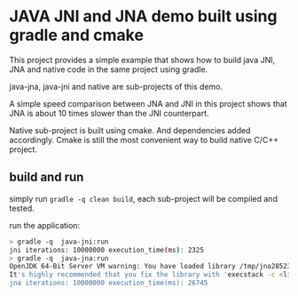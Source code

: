 # JAVA JNI and JNA demo built using gradle and cmake

This project provides a simple example that shows how to build java JNI, 
JNA and native code in the same project using gradle.

java-jna, java-jni and native are sub-projects of this demo.

A simple speed comparison between JNA and JNI in this project shows that JNA is 
about 10 times slower than the JNI counterpart.

Native sub-project is built using cmake. And dependencies added accordingly. Cmake is
still the most convenient way to build native C/C++ project.

## build and run

simply run `gradle -q clean build`, each sub-project will be compiled and tested.

run the application:
```bash
> gradle -q  java-jni:run
jni iterations: 10000000 execution_time(ms): 2325
> gradle -q  java-jna:run
OpenJDK 64-Bit Server VM warning: You have loaded library /tmp/jna2852382103107776071.tmp which might have disabled stack guard. The VM will try to fix the stack guard now.
It's highly recommended that you fix the library with 'execstack -c <libfile>', or link it with '-z noexecstack'.
jna iterations: 10000000 execution_time(ms): 26745
```